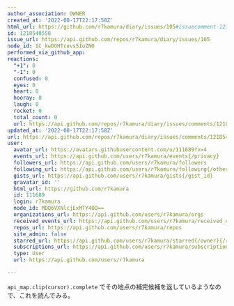 ```yaml
---
author_association: OWNER
created_at: '2022-08-17T22:17:58Z'
html_url: https://github.com/r7kamura/diary/issues/105#issuecomment-1218548558
id: 1218548558
issue_url: https://api.github.com/repos/r7kamura/diary/issues/105
node_id: IC_kwDOHTcevs5IoZNO
performed_via_github_app: 
reactions:
  "+1": 0
  "-1": 0
  confused: 0
  eyes: 0
  heart: 0
  hooray: 0
  laugh: 0
  rocket: 0
  total_count: 0
  url: https://api.github.com/repos/r7kamura/diary/issues/comments/1218548558/reactions
updated_at: '2022-08-17T22:17:58Z'
url: https://api.github.com/repos/r7kamura/diary/issues/comments/1218548558
user:
  avatar_url: https://avatars.githubusercontent.com/u/111689?v=4
  events_url: https://api.github.com/users/r7kamura/events{/privacy}
  followers_url: https://api.github.com/users/r7kamura/followers
  following_url: https://api.github.com/users/r7kamura/following{/other_user}
  gists_url: https://api.github.com/users/r7kamura/gists{/gist_id}
  gravatar_id: ''
  html_url: https://github.com/r7kamura
  id: 111689
  login: r7kamura
  node_id: MDQ6VXNlcjExMTY4OQ==
  organizations_url: https://api.github.com/users/r7kamura/orgs
  received_events_url: https://api.github.com/users/r7kamura/received_events
  repos_url: https://api.github.com/users/r7kamura/repos
  site_admin: false
  starred_url: https://api.github.com/users/r7kamura/starred{/owner}{/repo}
  subscriptions_url: https://api.github.com/users/r7kamura/subscriptions
  type: User
  url: https://api.github.com/users/r7kamura

---
```

`api_map.clip(cursor).complete` でその地点の補完候補を返しているようなので、これを読んでみる。